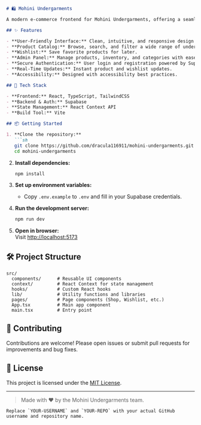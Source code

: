 ```markdown
# 🛍️ Mohini Undergarments

A modern e-commerce frontend for Mohini Undergarments, offering a seamless shopping experience for a stylish and comfortable range of undergarments. Built with React, TypeScript, TailwindCSS, and Supabase for robust performance and scalability.

## ✨ Features

- **User-Friendly Interface:** Clean, intuitive, and responsive design for effortless browsing on any device.
- **Product Catalog:** Browse, search, and filter a wide range of undergarments.
- **Wishlist:** Save favorite products for later.
- **Admin Panel:** Manage products, inventory, and categories with ease.
- **Secure Authentication:** User login and registration powered by Supabase.
- **Real-Time Updates:** Instant product and wishlist updates.
- **Accessibility:** Designed with accessibility best practices.

## 🚀 Tech Stack

- **Frontend:** React, TypeScript, TailwindCSS
- **Backend & Auth:** Supabase
- **State Management:** React Context API
- **Build Tool:** Vite

## 📦 Getting Started

1. **Clone the repository:**
   ```sh
   git clone https://github.com/dracula116911/mohini-undergarments.git
   cd mohini-undergarments
   ```

2. **Install dependencies:**
   ```sh
   npm install
   ```

3. **Set up environment variables:**
   - Copy `.env.example` to `.env` and fill in your Supabase credentials.

4. **Run the development server:**
   ```sh
   npm run dev
   ```

5. **Open in browser:**  
   Visit [http://localhost:5173](http://localhost:5173)

## 🛠️ Project Structure

```
src/
  components/      # Reusable UI components
  context/         # React Context for state management
  hooks/           # Custom React hooks
  lib/             # Utility functions and libraries
  pages/           # Page components (Shop, Wishlist, etc.)
  App.tsx          # Main app component
  main.tsx         # Entry point
```

## 📝 Contributing

Contributions are welcome! Please open issues or submit pull requests for improvements and bug fixes.

## 📄 License

This project is licensed under the [MIT License](LICENSE).

---

> Made with ❤️ by the Mohini Undergarments team.
```
Replace `YOUR-USERNAME` and `YOUR-REPO` with your actual GitHub username and repository name.
